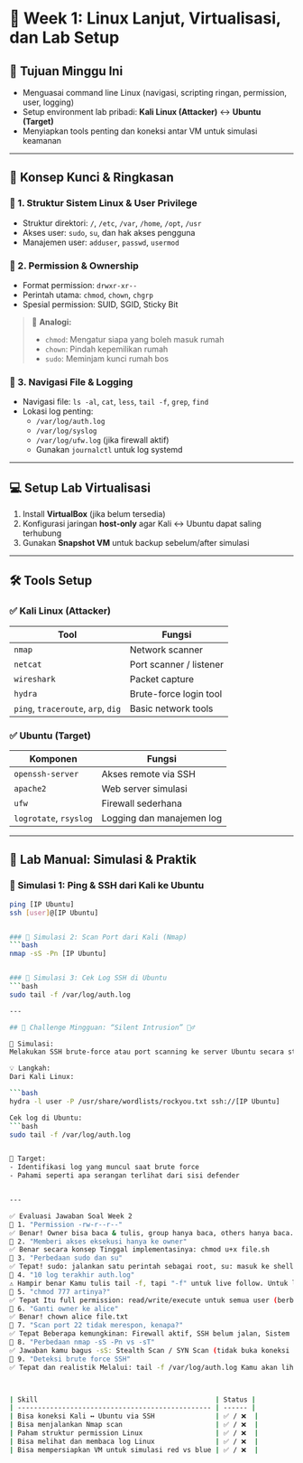 # 📘 Week 1: Linux Lanjut, Virtualisasi, dan Lab Setup

## 🎯 Tujuan Minggu Ini
- Menguasai command line Linux (navigasi, scripting ringan, permission, user, logging)
- Setup environment lab pribadi: **Kali Linux (Attacker)** ↔ **Ubuntu (Target)**
- Menyiapkan tools penting dan koneksi antar VM untuk simulasi keamanan

---

## 🧠 Konsep Kunci & Ringkasan

### 🔹 1. Struktur Sistem Linux & User Privilege
- Struktur direktori: `/`, `/etc`, `/var`, `/home`, `/opt`, `/usr`
- Akses user: `sudo`, `su`, dan hak akses pengguna
- Manajemen user: `adduser`, `passwd`, `usermod`

### 🔹 2. Permission & Ownership
- Format permission: `drwxr-xr--`
- Perintah utama: `chmod`, `chown`, `chgrp`
- Spesial permission: SUID, SGID, Sticky Bit

> 🧠 **Analogi:**
> - `chmod`: Mengatur siapa yang boleh masuk rumah
> - `chown`: Pindah kepemilikan rumah
> - `sudo`: Meminjam kunci rumah bos

### 🔹 3. Navigasi File & Logging
- Navigasi file: `ls -al`, `cat`, `less`, `tail -f`, `grep`, `find`
- Lokasi log penting:
  - `/var/log/auth.log`
  - `/var/log/syslog`
  - `/var/log/ufw.log` (jika firewall aktif)
  - Gunakan `journalctl` untuk log systemd

---

## 💻 Setup Lab Virtualisasi

1. Install **VirtualBox** (jika belum tersedia)
2. Konfigurasi jaringan **host-only** agar Kali ↔ Ubuntu dapat saling terhubung
3. Gunakan **Snapshot VM** untuk backup sebelum/after simulasi

---

## 🛠 Tools Setup

### ✅ Kali Linux (Attacker)
| Tool         | Fungsi                        |
|--------------|-------------------------------|
| `nmap`       | Network scanner               |
| `netcat`     | Port scanner / listener       |
| `wireshark`  | Packet capture                |
| `hydra`      | Brute-force login tool        |
| `ping`, `traceroute`, `arp`, `dig` | Basic network tools |

### ✅ Ubuntu (Target)
| Komponen          | Fungsi                        |
|-------------------|-------------------------------|
| `openssh-server`  | Akses remote via SSH          |
| `apache2`         | Web server simulasi           |
| `ufw`             | Firewall sederhana            |
| `logrotate`, `rsyslog` | Logging dan manajemen log  |

---

## 🧪 Lab Manual: Simulasi & Praktik

### 📌 Simulasi 1: Ping & SSH dari Kali ke Ubuntu
```bash
ping [IP Ubuntu]
ssh [user]@[IP Ubuntu]


### 📌 Simulasi 2: Scan Port dari Kali (Nmap)
```bash
nmap -sS -Pn [IP Ubuntu]


### 📌 Simulasi 3: Cek Log SSH di Ubuntu
```bash
sudo tail -f /var/log/auth.log

---

## 🧩 Challenge Mingguan: “Silent Intrusion” 🕵️‍♂️

🎯 Simulasi:
Melakukan SSH brute-force atau port scanning ke server Ubuntu secara stealthy.

💡 Langkah:
Dari Kali Linux:

```bash
hydra -l user -P /usr/share/wordlists/rockyou.txt ssh://[IP Ubuntu]

Cek log di Ubuntu:
```bash
sudo tail -f /var/log/auth.log


🎯 Target:
- Identifikasi log yang muncul saat brute force
- Pahami seperti apa serangan terlihat dari sisi defender


---

✅ Evaluasi Jawaban Soal Week 2
🔹 1. "Permission -rw-r--r--"
✅ Benar! Owner bisa baca & tulis, group hanya baca, others hanya baca.
🔹 2. "Memberi akses eksekusi hanya ke owner"
✅ Benar secara konsep Tinggal implementasinya: chmod u+x file.sh
🔹 3. "Perbedaan sudo dan su"
✅ Tepat! sudo: jalankan satu perintah sebagai root, su: masuk ke shell root penuh
🔹 4. "10 log terakhir auth.log"
⚠️ Hampir benar Kamu tulis tail -f, tapi "-f" untuk live follow. Untuk lihat 10 baris terakhir: tail /var/log/auth.log atau tail -n 10 /var/log/auth.log
🔹 5. "chmod 777 artinya?"
✅ Tepat Itu full permission: read/write/execute untuk semua user (berbahaya kalau asal pakai 😬)
🔹 6. "Ganti owner ke alice"
✅ Benar! chown alice file.txt
🔹 7. "Scan port 22 tidak merespon, kenapa?"
✅ Tepat Beberapa kemungkinan: Firewall aktif, SSH belum jalan, Sistem block ICMP (jadi hasil scan terkesan "tidak hidup")
🔹 8. "Perbedaan nmap -sS -Pn vs -sT"
✅ Jawaban kamu bagus -sS: Stealth Scan / SYN Scan (tidak buka koneksi penuh → susah dideteksi), -sT: Full TCP Connect Scan (mudah dideteksi), -Pn: Skip ping → langsung scan walaupun host tidak merespon ping
🔹 9. "Deteksi brute force SSH"
✅ Tepat dan realistik Melalui: tail -f /var/log/auth.log Kamu akan lihat: Failed password for invalid user root from 192.168.x.x



| Skill                                            | Status |
| ------------------------------------------------ | ------ |
| Bisa koneksi Kali ↔ Ubuntu via SSH               | ✅ / ❌  |
| Bisa menjalankan Nmap scan                       | ✅ / ❌  |
| Paham struktur permission Linux                  | ✅ / ❌  |
| Bisa melihat dan membaca log Linux               | ✅ / ❌  |
| Bisa mempersiapkan VM untuk simulasi red vs blue | ✅ / ❌  |


















